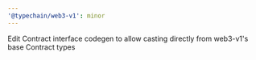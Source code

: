 ```yaml
---
'@typechain/web3-v1': minor
---
```


Edit Contract interface codegen to allow casting directly from web3-v1's base Contract types
